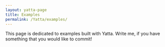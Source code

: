 ```yaml
---
layout: yatta-page
title: Examples
permalink: /Yatta/examples/
---
```


This page is dedicated to examples built with Yatta. Write me, if you have something that you would like to commit!